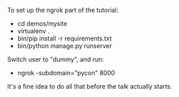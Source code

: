 To set up the ngrok part of the tutorial:

* cd demos/mysite
* virtualenv .
* bin/pip install -r requirements.txt
* bin/python manage.py runserver

Switch user to "dummy", and run:

* ngrok -subdomain="pycon" 8000

It's a fine idea to do all that before the talk actually
starts.
